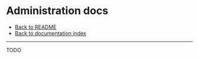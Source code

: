 # Administration docs

- [Back to README](../../../README.md)
- [Back to documentation index](../../index.md)

---

TODO
